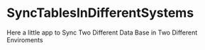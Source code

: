 # SyncTablesInDifferentSystems
Here a little app to Sync Two Different Data Base in Two Different Enviroments
